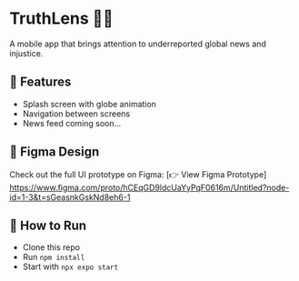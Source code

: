 # TruthLens 🕵️‍♂️

A mobile app that brings attention to underreported global news and injustice.

## 📱 Features
- Splash screen with globe animation
- Navigation between screens
- News feed coming soon...

## 🎨 Figma Design
Check out the full UI prototype on Figma:
[👉 View Figma Prototype] https://www.figma.com/proto/hCEqGD9ldcUaYyPqF0616m/Untitled?node-id=1-3&t=sGeasnkGskNd8eh6-1 

## 🚀 How to Run
- Clone this repo
- Run `npm install`
- Start with `npx expo start`

